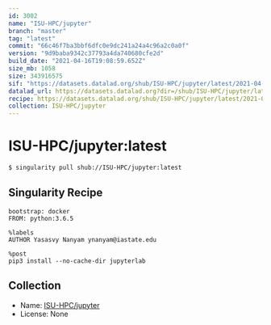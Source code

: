 ```yaml
---
id: 3002
name: "ISU-HPC/jupyter"
branch: "master"
tag: "latest"
commit: "66c46f7ba3bbf6dfc0e9dc241a24a4c96a2c0a0f"
version: "9d9baba9342c37793a4da740680cfe2d"
build_date: "2021-04-16T19:08:59.652Z"
size_mb: 1058
size: 343916575
sif: "https://datasets.datalad.org/shub/ISU-HPC/jupyter/latest/2021-04-16-66c46f7b-9d9baba9/9d9baba9342c37793a4da740680cfe2d.simg"
datalad_url: https://datasets.datalad.org?dir=/shub/ISU-HPC/jupyter/latest/2021-04-16-66c46f7b-9d9baba9/
recipe: https://datasets.datalad.org/shub/ISU-HPC/jupyter/latest/2021-04-16-66c46f7b-9d9baba9/Singularity
collection: ISU-HPC/jupyter
---
```


# ISU-HPC/jupyter:latest

```bash
$ singularity pull shub://ISU-HPC/jupyter:latest
```

## Singularity Recipe

```singularity
bootstrap: docker
FROM: python:3.6.5

%labels
AUTHOR Yasasvy Nanyam ynanyam@iastate.edu

%post
pip3 install --no-cache-dir jupyterlab
```

## Collection

 - Name: [ISU-HPC/jupyter](https://github.com/ISU-HPC/jupyter)
 - License: None


